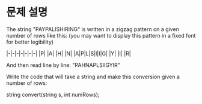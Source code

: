 # 문제 설명
The string "PAYPALISHIRING" is written in a zigzag pattern on a given number of rows like this: (you may want to display this pattern in a fixed font for better legibility)


|-|-|-|-|-|-|-|
|P| |A| |H| |N|
|A|P|L|S|I|I|G|
|Y| |I| |R|

And then read line by line: "PAHNAPLSIIGYIR"

Write the code that will take a string and make this conversion given a number of rows:

string convert(string s, int numRows);
